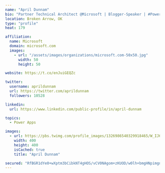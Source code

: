 ```yaml
---
name: "April Dunnam"
bio: "Partner Technical Architect @Microsoft | Blogger-Speaker | #PowerApps, #PowerAutomate, #Office365, #SharePoint | #WIT | #Karaoke Queen"
location: Broken Arrow, OK
type: "profile"
heat: 179

affiliation:
  name: Microsoft
  domain: microsoft.com
  images:
    - url: "/assets/images/organizations/microsoft.com-50x50.jpg"
      width: 50
      height: 50

website: https://t.co/enJuiGEQZc

twitter:
  username: aprildunnam
  url: https://twitter.com/aprildunnam
  followers: 10528

linkedin:
  url: https://www.linkedin.com/public-profile/in/april-dunnam

topics:
  - Power Apps

images:
  - url: https://pbs.twimg.com/profile_images/1326986540329918465/W_IJ6Ih2_400x400.jpg
    width: 400
    height: 400
    isCached: true
    title: "April Dunnam"

secured: "RfBGR1dYe0+wXptm3bCibkNT4gHOS/vCV0NAgom+zKUOD/w0lh+bmgHNpimgnj/uyVdmHUYb3qy4u8nDup5VBtQkzDbSZQ72lfxsy3FglCSx1R3l8YV1VrMlclXNuW6S7RCnzVNccBgILHay7USanKf7xy+AEXtPOjhhyWzFHsA673kkr+NVD6ROPbJYBbZ2KKS+xNFbErCVYkRCXx58rZ/3UX4Wd6PwoH7Yc8OwTHfk2dA1juXloRxhmaUrq7DVn6hQr1+zvLOH/eb6JhYiFhtk10NgKHG+mUIEstSCKrnOcr5zBAgxS5mfkWbub2vZpL9lubxjKFWj8X0oJ9bdzlGh4M34kb+1RW3eJD19q4GUMDcUUDCKrK0tnakhyX3eBOWEFjnc8OSCZasIwEcPyyuwiUJZXhJmsOs/Jrthm3c=;xnIJ8yXBJ6ysf9PP8bhbyg=="
---
```


